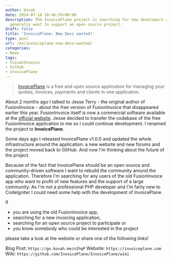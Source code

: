 ```yaml
---
author: Kovah
date: 2014-07-18 10:46:55+00:00
description: The InvoicePlane project is searching for new developers and people who
  generally want to support an open source project.
draft: false
title: 'InvoicePlane: New Devs wanted!'
type: post
url: /en/invoiceplane-new-devs-wanted/
categories:
- News
tags:
- FusionInvoice
- Github
- InvoicePlane
---
```


> [InvoicePlane](https://invoiceplane.com/) is a free and open source application for managing your quotes, invoices, payments and clients in one application.


About 2 months ago I talked to Jesse Terry - the original author of FusionInvoice - about the free version of FusionInvoice that disappeared earlier this year. FusionInvoice itself is now a commercial software available at the [official website](https://www.fusioninvoice.com/). Jesse decided to transfer the codebase of the free FusionInvoice application to me so I could continue development. I renamed the project to **InvoicePlane**.

Some days ago I released InvoicePlane v1.0.0 and updated the whole infrastructure around the application: a new website and new forums and the project moved back to GitHub. And now I'm thinking about the future of the project.

Because of the fact that InvoicePlane should be an open source and community-driven software I want to rebuild the community around the application. Therefore I'm searching for any users of the old FusionInvoice app who want to profit of new features and the support of a large community. As I'm not a professional PHP developer and I'm fairly new to CodeIgniter I could need some help with the development of InvoicePlane.

If

* you are using the old FusionInvoice app,
* searching for a new invoicing application,
* searching for an open source project to participate or
* you know somebody who could be interested in the project

please take a look at the website or share one of the following links!

Blog Post: `https://go.kovah.me/n2hqP`
Website: `https://invoiceplane.com`
Wiki: `https://github.com/InvoicePlane/InvoicePlane/wiki`
